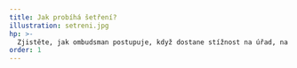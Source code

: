 ```yaml
---
title: Jak probíhá šetření?
illustration: setreni.jpg
hp: >-
  Zjistěte, jak ombudsman postupuje, když dostane stížnost na úřad, na diskriminaci nebo jak provádí návštěvy v zařízení, kde jsou lidé omezeni na svobodě.
order: 1
---
```

